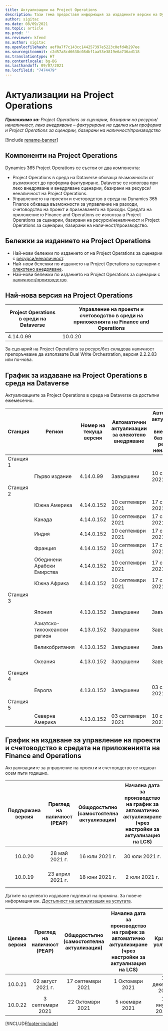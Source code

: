 ```yaml
---
title: Актуализации на Project Operations
description: Тази тема предоставя информация за издадените версии на Dynamics 365 Project Operations.
author: sigitac
ms.date: 08/09/2021
ms.topic: article
ms.prod: ''
ms.reviewer: kfend
ms.author: sigitac
ms.openlocfilehash: aef0a7f7c143cc144257397e5223c0efd4b297ee
ms.sourcegitcommit: c2d57a8cd6638c08dbf1aa53e3819e6a736ad118
ms.translationtype: HT
ms.contentlocale: bg-BG
ms.lasthandoff: 09/07/2021
ms.locfileid: "7474479"
---
```

# <a name="project-operations-updates"></a>Актуализации на Project Operations

_**Приложимо за:** Project Operations за сценарии, базирани на ресурси/неналичност, леко внедряване – фактуриране на сделка към проформа и Project Operations за сценарии, базирани на наличност/производство_

[!include [rename-banner](~/includes/cc-data-platform-banner.md)]

## <a name="project-operations-components"></a>Компоненти на Project Operations

Dynamics 365 Project Operations се състои от два компонента:

- Project Operations в среда на Dataverse обхваща възможности от възможност до проформа фактуриране. Dataverse се използва при леко внедряване и внедряване сценарии, базирани на ресурси/неналичност на Project Operations.
- Управлението на проекти и счетоводство в среда на Dynamics 365 Finance обхваща възможности за управление на разходи, счетоводство на проект и признаването на приходи. Средата на приложението Finance and Operations се използва в Project Operations за сценарии, базирани на ресурси/неналичност и Project Operations за сценарии, базирани на наличност/производство.

## <a name="project-operations-release-notes"></a>Бележки за изданието на Project Operations
- Най-нови бележки по изданието от на Project Operations за сценарии с [ресурси/неналичност](whats-new-august-2021-resource-based.md).
- Най-нови бележки по изданието на Project Operations за сценарии с [олекотено внедряване](../pro/whats-new/whats-new-august-2021-lite.md).
- Най-нови бележки по изданието на Project Operations за сценарии с [наличност/производство](../prod-pma/whats-new/whats-new-jul-2021-stocked.md).

## <a name="project-operations-latest-version"></a>Най-нова версия на Project Operations

| Project Operations в среди на Dataverse | Управление на проекти и счетоводство в среди на приложенията на Finance and Operations | 
| --- | --- |
| 4.14.0.99 | 10.0.20 |

За сценарий на Project Operations за ресурс/без складова наличност препоръчваме да използвате Dual Write Orchestration, версия 2.2.2.83 или по-нова.

## <a name="release-schedule-for-project-operations-on-dataverse-environment"></a>График за издаване на Project Operations в среда на Dataverse

Актуализациите за Project Operations в среда на Dataverse са достъпни ежемесечно. 

| Станция | Регион | Номер на текуща версия | Автоматични актуализации за олекотено внедряване | Автоматични актуализации за внедряване, базирано на ресурси/неналичност | Номер на следваща версия | Общодостъпна следваща версия |
|-----------|-----------------------|-----------------|--------------------|---------------------|---------------------|---------------------|
| Станция 1 |   &nbsp;              |    &nbsp;       | &nbsp;             |      &nbsp;         |      &nbsp;         |      &nbsp;         |
|   &nbsp;  | Първо издание         |  4.14.0.99      | Завършени           | 10 септември 2021  | TBD                 | 01 Октомври 2021    |
| Станция 2 |   &nbsp;              |    &nbsp;       | &nbsp;             |      &nbsp;         |      &nbsp;         |      &nbsp;         |
|   &nbsp;  | Южна Америка         |  4.14.0.152     | 10 септември 2021 | 17 септември 2021  | TBD                 | 01 Октомври 2021    |
|    &nbsp; | Канада                |  4.14.0.152     | 10 септември 2021 | 17 септември 2021  | TBD                 | 01 Октомври 2021    |
|   &nbsp;  | Индия                 |  4.14.0.152     | 10 септември 2021 | 17 септември 2021  | TBD                 | 01 Октомври 2021    |
|   &nbsp;  | Франция                |  4.14.0.152     | 10 септември 2021 | 17 септември 2021  | TBD                 | 01 Октомври 2021    |
|   &nbsp;  | Обединени Арабски Емирства  |  4.14.0.152     | 10 септември 2021 | 17 септември 2021  | TBD                 | 01 Октомври 2021    |
|   &nbsp;  | Южна Африка          |  4.14.0.152     | 10 септември 2021 | 17 септември 2021  | TBD                 | 01 Октомври 2021    |
| Станция 3 |      &nbsp;           |     &nbsp;      |     &nbsp;         |      &nbsp;         |      &nbsp;         |      &nbsp;         |
|   &nbsp;  | Япония                 |  4.13.0.152     | Завършени           | Завършени            | 4.14.0.152          | 10 септември 2021  |
|   &nbsp;  | Азиатско-тихоокеански регион          |  4.13.0.152     | Завършени           | Завършени            | 4.14.0.152          | 10 септември 2021  |
|   &nbsp;  | Великобритания         |  4.13.0.152     | Завършени           | Завършени            | 4.14.0.152          | 10 септември 2021  |
|   &nbsp;  | Океания               |  4.13.0.152     | Завършени           | Завършени            | 4.14.0.152          | 10 септември 2021  |
| Станция 4 |     &nbsp;            |     &nbsp;      |     &nbsp;         |      &nbsp;         |      &nbsp;         |      &nbsp;         |
|   &nbsp;  | Европа                |  4.13.0.152     | Завършени           | 03 септември 2021  | 4.14.0.152          | 17 септември 2021  |
| Станция 5 |     &nbsp;            |     &nbsp;      |     &nbsp;         |      &nbsp;         |      &nbsp;         |      &nbsp;         |
|   &nbsp;  | Северна Америка         |  4.13.0.152     | 03 септември 2021 | 10 септември 2021  | 4.14.0.152          | 24 септември 2021  |


## <a name="release-schedule-for-project-management-and-accounting-in-the-finance-and-operations-apps-environment"></a>График на издаване за управление на проекти и счетоводство в средата на приложенията на Finance and Operations

Актуализациите за управление на проекти и счетоводство се издават осем пъти годишно.

|          Поддържана версия          | Преглед на наличност (PEAP) | Общодостъпно (самостоятелна актуализация) | Начална дата за производство на график за автоматично актуализиране (чрез настройки за актуализация на LCS) |   Край на услугата   |
|:-------------------------:|:---------------------------:|:---------------------------------:|:--------------------------------------------------------------------:|:------------------:|
|          10.0.20          |         28 май 2021 г.        |           16 юли 2021 г.           |                             30 юли 2021 г.                             |  22 Октомври 2021  |
|          10.0.19          |        23 април 2021 г.       |            18 юни 2021 г.           |                             2 юли 2021 г.                             | 17 септември 2021 |



Датите на целевото издаване подлежат на промяна. За повече информация вж. [Достъпност на актуализация на услугата](/dynamics365/fin-ops-core/fin-ops/get-started/public-preview-releases?toc=%2fdynamics365%2ffinance%2ftoc.json).

|          Целева версия          | Преглед на наличност (PEAP) | Общодостъпно (самостоятелна актуализация) | Начална дата за производство на график за автоматично актуализиране (чрез настройки за актуализация на LCS) |   Край на услугата   |
|:-------------------------:|:---------------------------:|:---------------------------------:|:--------------------------------------------------------------------:|:------------------:|
|          10.0.21          |         02 август 2021 г.     |           17 септември 2021      |                             1 Октомври 2021                           |  10 декември 2021  |
|          10.0.22          |      3 септември 2021      |          22 Октомври 2021         |                           5 ноември 2021                           |  14 януари 2022 г.  |

[!INCLUDE[footer-include](../includes/footer-banner.md)]
